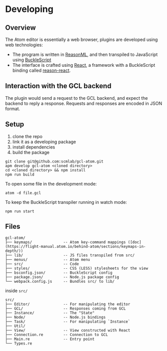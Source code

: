 # Developing

## Overview

The Atom editor is essentially a web browser, plugins are developed using
web technologies:

* The program is written in [ReasonML](https://reasonml.github.io/), and then transpiled to JavaScript using [BuckleScript](https://bucklescript.github.io/en/)
* The interface is crafted using [React](https://reactjs.org/), a framework with a BuckleScript binding called [reason-react](https://reasonml.github.io/reason-react/).

## Interaction with the GCL backend

The plugin would send a request to the GCL backend, and expect the backend to
reply a response.
Requests and responses are encoded in JSON format.

## Setup

1. clone the repo
2. link it as a developing package
3. install dependencies
4. build the package

```
git clone git@github.com:scmlab/gcl-atom.git
apm develop gcl-atom <cloned directory>
cd <cloned directory> && npm install
npm run build
```

To open some file in the development mode:

```
atom -d file.gcl
```

To keep the BuckleScript transpiler running in watch mode:

```
npm run start
```

## Files

```
gcl-atom/
├── keymaps/              -- Atom key-command mappings ([doc](https://flight-manual.atom.io/behind-atom/sections/keymaps-in-depth/))
├── lib/                  -- JS files transpiled from src/
├── menus/                -- Atom menu
├── src/                  -- Code
├── styles/               -- CSS (LESS) stylesheets for the view
├── bsconfig.json/        -- BuckleScript config
├── package.json/         -- Node.js package config
└── webpack.config.js     -- Bundles src/ to lib/              
```

inside `src/`

```
src/
├── Editor/               -- For manipulating the editor
├── GCL/                  -- Responses coming from GCL
├── Instance/             -- The "State"
├── Node/                 -- Node.js bindings
├── Task/                 -- For manipulating `Instance`
├── Util/                 
├── View/                 -- View constructed with React
├── Connection.re         -- Connection to GCL
├── Main.re               -- Entry point
└── Types.re              
```
